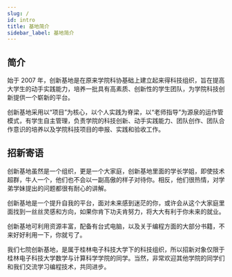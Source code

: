 ```yaml
---
slug: /
id: intro
title: 基地简介
sidebar_label: 基地简介
---
```


## 简介

始于 2007 年，创新基地是在原来学院科协基础上建立起来得科技组织，旨在提高大学生的动手实践能力，培养一批具有高素质、创新性的学生团队，为学院科技创新提供一个崭新的平台。

创新基地采用以“项目”为核心，以个人实践为脊梁，以“老师指导”为源泉的运作管模式，有学生自主管理，负责学院的科技创新、动手实践能力、团队创作、团队合作意识的培养以及学院科技项目的申报、实践和验收工作。

## 招新寄语

创新基地虽然是一个组织，更是一个大家庭，创新基地里面的学长学姐，即使技术超群，牛人一个，他们也不会以一副高傲的样子对待你。相反，他们很热情，对学弟学妹提出的问题都很有耐心的讲解。

创新基地是一个提升自我的平台，面对未来感到迷茫的你，或许会从这个大家庭里面找到一丝丝灵感和方向，如果你肯下功夫肯努力，将大大有利于你未来的就业。

创新基地可利用资源丰富，配备有台式电脑，以及关于编程方面的大部分书籍，不来好好利用一下，你就亏了。

我们七院创新基地，是属于桂林电子科技大学下的科技组织，所以招新对象仅限于桂林电子科技大学数学与计算科学学院的同学。当然，非常欢迎其他学院的同学们和我们交流学习编程技术，共同进步。

